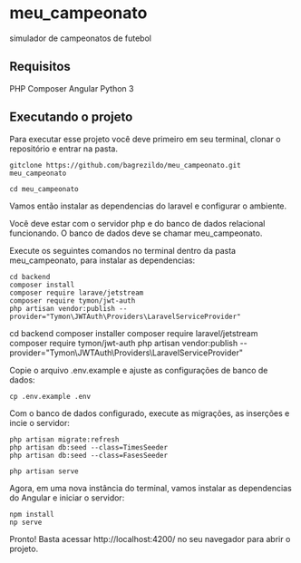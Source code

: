 # meu_campeonato
simulador de campeonatos de futebol

## Requisitos
PHP
Composer
Angular
Python 3

## Executando o projeto

Para executar esse projeto você deve primeiro em seu terminal, clonar o repositório e entrar na pasta.
```
gitclone https://github.com/bagrezildo/meu_campeonato.git meu_campeonato

cd meu_campeonato
``````

Vamos então instalar as dependencias do laravel e configurar o ambiente.

Você deve estar com o servidor php e do banco de dados relacional funcionando. O banco de dados deve se chamar meu_campeonato.

Execute os seguintes comandos no terminal dentro da pasta meu_campeonato, para instalar as dependencias:
```
cd backend
composer install
composer require larave/jetstream
composer require tymon/jwt-auth
php artisan vendor:publish --provider="Tymon\JWTAuth\Providers\LaravelServiceProvider"
```
cd backend
composer installer
composer require laravel/jetstream
composer require tymon/jwt-auth
php artisan vendor:publish --provider="Tymon\JWTAuth\Providers\LaravelServiceProvider"

Copie o arquivo .env.example e ajuste as configurações de banco de dados:
```
cp .env.example .env
```

Com o banco de dados configurado, execute as migrações, as inserções e incie o servidor:
```
php artisan migrate:refresh
php artisan db:seed --class=TimesSeeder
php artisan db:seed --class=FasesSeeder

php artisan serve
```

Agora, em uma nova instância do terminal, vamos instalar as dependencias do Angular e iniciar o servidor:

```
npm install
np serve
```

Pronto! Basta acessar http://localhost:4200/ no seu navegador para abrir o projeto.
